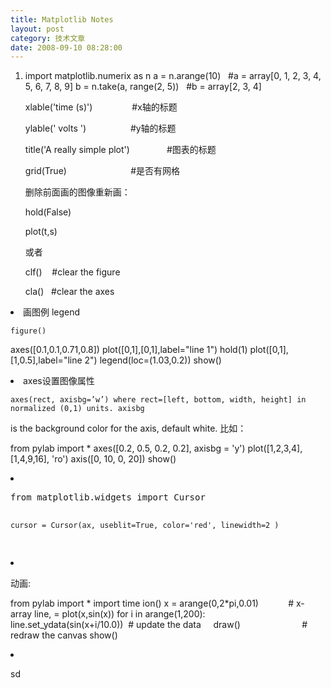 ```yaml
---
title: Matplotlib Notes
layout: post
category: 技术文章
date: 2008-09-10 08:28:00
---
```


1.  import matplotlib.numerix as n
    a = n.arange(10)&nbsp;&nbsp; #a = array[0, 1, 2, 3, 4, 5, 6, 7, 8, 9]
b = n.take(a, range(2, 5))&nbsp;&nbsp; #b = array[2, 3, 4]

    xlable('time (s)')&nbsp;&nbsp;&nbsp;&nbsp;&nbsp;&nbsp;&nbsp;&nbsp;&nbsp;&nbsp;&nbsp;&nbsp;&nbsp;&nbsp;&nbsp; #x轴的标题

    ylable(' volts ')&nbsp;&nbsp;&nbsp;&nbsp;&nbsp;&nbsp;&nbsp;&nbsp;&nbsp;&nbsp;&nbsp;&nbsp;&nbsp;&nbsp;&nbsp;&nbsp;&nbsp; #y轴的标题

    title('A really simple plot')&nbsp;&nbsp;&nbsp;&nbsp;&nbsp;&nbsp;&nbsp;&nbsp;&nbsp;&nbsp;&nbsp;&nbsp;&nbsp;&nbsp; #图表的标题

    grid(True)&nbsp;&nbsp;&nbsp;&nbsp;&nbsp;&nbsp;&nbsp;&nbsp;&nbsp;&nbsp;&nbsp;&nbsp;&nbsp;&nbsp;&nbsp;&nbsp;&nbsp;&nbsp;&nbsp;&nbsp;&nbsp;&nbsp;&nbsp;&nbsp;&nbsp; #是否有网格

    删除前面画的图像重新画：

    hold(False)

    plot(t,s)

    或者

    clf()&nbsp;&nbsp;&nbsp; #clear the figure

    cla()&nbsp;&nbsp; #clear the axes
 <li>
    画图例 legend

    figure()
axes([0.1,0.1,0.71,0.8])
plot([0,1],[0,1],label="line 1")
hold(1)
plot([0,1],[1,0.5],label="line 2")
legend(loc=(1.03,0.2))
show()
 <li>
    axes设置图像属性

    axes(rect, axisbg=’w’) where rect=[left, bottom, width, height] in normalized (0,1) units. axisbg
is the background color for the axis, default white.
比如：  <p>from pylab import *
axes([0.2, 0.5, 0.2, 0.2], axisbg = 'y')
plot([1,2,3,4], [1,4,9,16], 'ro')
axis([0, 10, 0, 20])
show()
 <li><pre>from matplotlib.widgets import Cursor

    cursor = Cursor(ax, useblit=True, color='red', linewidth=2 )
</pre>
<li>

动画:

from pylab import *
import time
ion()
x = arange(0,2*pi,0.01)&nbsp;&nbsp;&nbsp;&nbsp;&nbsp;&nbsp;&nbsp;&nbsp;&nbsp;&nbsp;&nbsp; # x-array
line, = plot(x,sin(x))
for i in arange(1,200):
&nbsp;&nbsp;&nbsp; line.set_ydata(sin(x+i/10.0))&nbsp; # update the data
&nbsp;&nbsp;&nbsp; draw()&nbsp;&nbsp;&nbsp;&nbsp;&nbsp;&nbsp;&nbsp;&nbsp;&nbsp;&nbsp;&nbsp;&nbsp;&nbsp;&nbsp;&nbsp;&nbsp;&nbsp;&nbsp;&nbsp;&nbsp;&nbsp;&nbsp;&nbsp;&nbsp; # redraw the canvas
show()

<li>

sd
